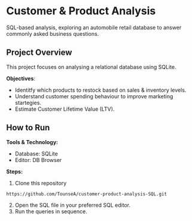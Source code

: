 # Customer & Product Analysis

SQL-based analysis, exploring an automobile retail database to answer commonly asked business questions.

## Project Overview 

This project focuses on analysing a relational database using SQLite.

**Objectives**:
- Identitfy which products to restock based on sales & inventory levels.
- Understand customer spending behaviour to improve marketing startegies.
- Estimate Customer Lifetime Value (LTV).

## How to Run

**Tools & Technology:**
- Database: SQLite
- Editor: DB Browser 

**Steps:**
1. Clone this repository
```
https://github.com/TounseA/customer-product-analysis-SQL.git
```

2. Open the SQL file in your preferred SQL editor.
3. Run the queries in sequence.
